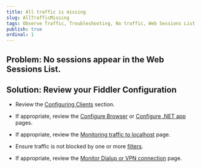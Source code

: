 ```yaml
---
title: All traffic is missing
slug: AllTrafficMissing
tags: Observe Traffic, Troubleshooting, No traffic, Web Sessions List
publish: true
ordinal: 1
---
```


Problem: No sessions appear in the Web Sessions List.
-----------------------------------------------------

Solution: Review your Fiddler Configuration
-------------------------------------------

+ Review the [Configuring Clients][1] section.

+ If appropriate, review the [Configure Browser][2] or [Configure .NET app][3] pages.
 
+ If appropriate, review the [Monitoring traffic to localhost][5] page.

+ Ensure traffic is not blocked by one or more [filters][6].

+ If appropriate, review the [Monitor Dialup or VPN connection][4] page.

[1]: ../../Configure-Fiddler/Tasks/ConfigureFiddler
[2]: ../../Configure-Fiddler/Tasks/ConfigureBrowsers
[3]: ../../Configure-Fiddler/Tasks/ConfigureDotNETApp
[4]: ../../Configure-Fiddler/Tasks/MonitorDialupAndVPN
[5]: ../../Configure-Fiddler/Tasks/MonitorLocalTraffic
[6]: ../../KnowledgeBase/Filters
